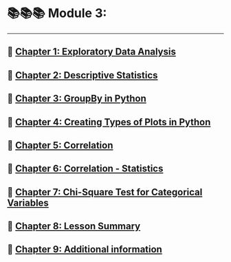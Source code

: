# 📚📚📚 Module 3:

---

## 🌟 [Chapter 1: Exploratory Data Analysis](Chapter3.1.md)



## 🌟 [Chapter 2: Descriptive Statistics](Chapter3.2.md)



## 🌟 [Chapter 3: GroupBy in Python](Chapter3.3.md)


  
## 🌟 [Chapter 4: Creating Types of Plots in Python](Chapter3.4.md)



## 🌟 [Chapter 5: Correlation](Chapter3.5.md)



## 🌟 [Chapter 6: Correlation - Statistics](Chapter3.6.md)



## 🌟 [Chapter 7: Chi-Square Test for Categorical Variables](Chapter3.7.md)



## 🌟 [Chapter 8: Lesson Summary](Chapter3.7.md)



## 🌟 [Chapter 9: Additional information](Chapter3.7.md)
